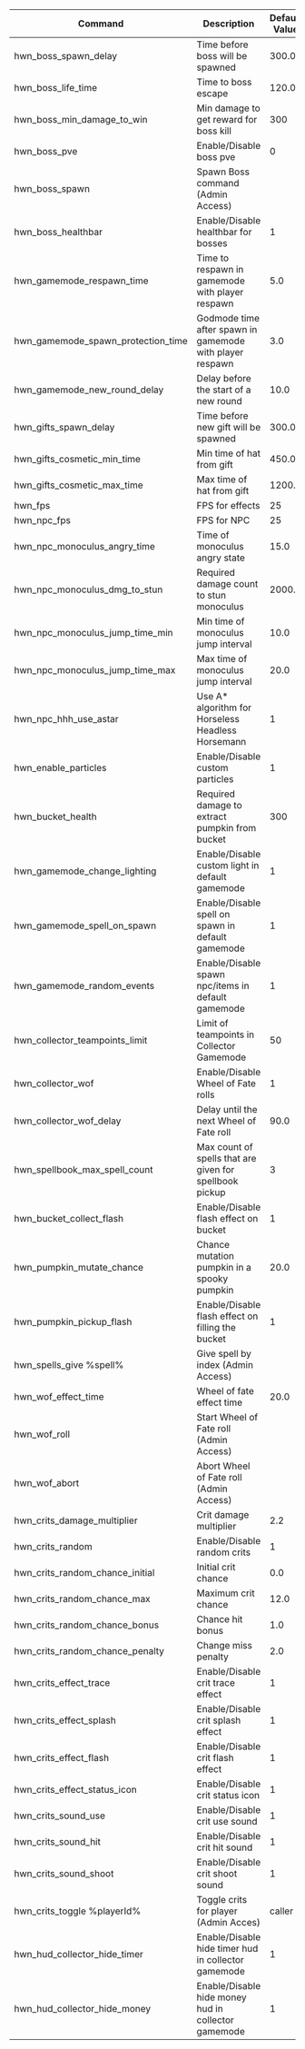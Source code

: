 | Command                            | Description                                              | Default Value |
|------------------------------------|----------------------------------------------------------|---------------|
| hwn_boss_spawn_delay               | Time before boss will be spawned                         | 300.0         |
| hwn_boss_life_time                 | Time to boss escape                                      | 120.0         |
| hwn_boss_min_damage_to_win         | Min damage to get reward for boss kill                   | 300           |
| hwn_boss_pve                       | Enable/Disable boss pve                                  | 0             |
| hwn_boss_spawn                     | Spawn Boss command (Admin Access)                        |               |
| hwn_boss_healthbar                 | Enable/Disable healthbar for bosses                      | 1             |
| hwn_gamemode_respawn_time          | Time to respawn in gamemode with player respawn          | 5.0           |
| hwn_gamemode_spawn_protection_time | Godmode time after spawn in gamemode with player respawn | 3.0           |
| hwn_gamemode_new_round_delay       | Delay before the start of a new round                    | 10.0          |
| hwn_gifts_spawn_delay              | Time before new gift will be spawned                     | 300.0         |
| hwn_gifts_cosmetic_min_time        | Min time of hat from gift                                | 450.0         |
| hwn_gifts_cosmetic_max_time        | Max time of hat from gift                                | 1200.0        |
| hwn_fps                            | FPS for effects                                          | 25            |
| hwn_npc_fps                        | FPS for NPC                                              | 25            |
| hwn_npc_monoculus_angry_time       | Time of monoculus angry state                            | 15.0          |
| hwn_npc_monoculus_dmg_to_stun      | Required damage count to stun monoculus                  | 2000.0        |
| hwn_npc_monoculus_jump_time_min    | Min time of monoculus jump interval                      | 10.0          |
| hwn_npc_monoculus_jump_time_max    | Max time of monoculus jump interval                      | 20.0          |
| hwn_npc_hhh_use_astar              | Use A* algorithm for Horseless Headless Horsemann        | 1             |
| hwn_enable_particles               | Enable/Disable custom particles                          | 1             |
| hwn_bucket_health                  | Required damage to extract pumpkin from bucket           | 300           |
| hwn_gamemode_change_lighting       | Enable/Disable custom light in default gamemode          | 1             |
| hwn_gamemode_spell_on_spawn        | Enable/Disable spell on spawn in default gamemode        | 1             |
| hwn_gamemode_random_events         | Enable/Disable spawn npc/items in default gamemode       | 1             |
| hwn_collector_teampoints_limit     | Limit of teampoints in Collector Gamemode                | 50            |
| hwn_collector_wof                  | Enable/Disable Wheel of Fate rolls                       | 1             |
| hwn_collector_wof_delay            | Delay until the next Wheel of Fate roll                  | 90.0          |
| hwn_spellbook_max_spell_count      | Max count of spells that are given for spellbook pickup  | 3             |
| hwn_bucket_collect_flash           | Enable/Disable flash effect on bucket                    | 1             |
| hwn_pumpkin_mutate_chance          | Chance mutation pumpkin in a spooky pumpkin              | 20.0          |
| hwn_pumpkin_pickup_flash           | Enable/Disable flash effect on filling the bucket        | 1             |
| hwn_spells_give %spell%            | Give spell by index (Admin Access)                       |               |
| hwn_wof_effect_time                | Wheel of fate effect time                                | 20.0          |
| hwn_wof_roll                       | Start Wheel of Fate roll (Admin Access)                  |               |
| hwn_wof_abort                      | Abort Wheel of Fate roll (Admin Access)                  |               |
| hwn_crits_damage_multiplier        | Crit damage multiplier                                   | 2.2           |
| hwn_crits_random                   | Enable/Disable random crits                              | 1             |
| hwn_crits_random_chance_initial    | Initial crit chance                                      | 0.0           |
| hwn_crits_random_chance_max        | Maximum crit chance                                      | 12.0          |
| hwn_crits_random_chance_bonus      | Chance hit bonus                                         | 1.0           |
| hwn_crits_random_chance_penalty    | Change miss penalty                                      | 2.0           |
| hwn_crits_effect_trace             | Enable/Disable crit trace effect                         | 1             |
| hwn_crits_effect_splash            | Enable/Disable crit splash effect                        | 1             |
| hwn_crits_effect_flash             | Enable/Disable crit flash effect                         | 1             |
| hwn_crits_effect_status_icon       | Enable/Disable crit status icon                          | 1             |
| hwn_crits_sound_use                | Enable/Disable crit use sound                            | 1             |
| hwn_crits_sound_hit                | Enable/Disable crit hit sound                            | 1             |
| hwn_crits_sound_shoot              | Enable/Disable crit shoot sound                          | 1             |
| hwn_crits_toggle %playerId%        | Toggle crits for player (Admin Acces)                    | caller        |
| hwn_hud_collector_hide_timer       | Enable/Disable hide timer hud in collector gamemode      | 1             |
| hwn_hud_collector_hide_money       | Enable/Disable hide money hud in collector gamemode      | 1             |